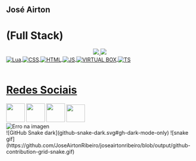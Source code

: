 ## José Airton <h1>(Full Stack)</h1>
<div align="center">
  <a href="https://github.com/JoseAirtonRibeiro">
  <img height="180em" src="https://github-readme-stats.vercel.app/api?username=JoseAirtonRibeiro&show_icons=true&theme=dracula&include_all_commits=true&count_private=true"/>
  <img height="180em" src="https://github-readme-stats.vercel.app/api/top-langs/?username=JoseAirtonRibeiro&layout=compact&langs_count=7&theme=dracula"/>
</div>

<img align="center" alt="Lua" height="50" width="50" src="https://upload.wikimedia.org/wikipedia/commons/thumb/c/cf/Lua-Logo.svg/1200px-Lua-Logo.svg.png">

<img align="center" alt="CSS" height="51" width="50" src="https://logospng.org/download/css-3/logo-css-3-2048.png">

<img align="center" alt="HTML" height="45" width="43" src="https://cdn-icons-png.flaticon.com/512/1216/1216733.png">
  
<img align="center" alt="JS" height="45" width="43" src="https://cdn.worldvectorlogo.com/logos/javascript-1.svg"> 

<img align="center" alt="VIRTUAL BOX" height="55" width="53" src="https://cdn.icon-icons.com/icons2/1504/PNG/512/virtualboxvbox_103684.png"> 

<img align="center" alt="TS" height="45" width="43" src="https://bognarjunior.files.wordpress.com/2018/09/typescript.png"> 
</div>

<div style="display: inline_block"><br></div>
 
<div> 
  <h1>Redes Sociais</h1>
  <a href="https://www.linkedin.com/in/jos%C3%A9-airton-ribeiro-junior-958729247/" target="_blank"><img src="https://cdn-icons-png.flaticon.com/512/174/174857.png" target="_blank" height="50" width="50"></a> 
  <a href="https://www.instagram.com/jjoseairton889328/" target="_blank"><img src="https://cdn-icons-png.flaticon.com/512/174/174855.png" height="50" width="50"></a>
  <a href="mailto:joseairtonrjunior@gmail.com" target="_blank"><img src="https://cdn-icons-png.flaticon.com/512/5968/5968534.png" height="50" width="50"></a>
  <a href="https://open.spotify.com/playlist/78xflLgPXwhf1FA5H4zpX5?si=de34d4e3a5d94598" target="_blank"><img src="https://cdn-icons-png.flaticon.com/512/3537/3537017.png" height="47" width="50"></a>
</div>

<div class="Spin_3d_lcc">
<img alt="Erro na imagen" height="400" width="400" src="https://1.bp.blogspot.com/-ARmfR7gbJqM/VQ8d4lLuqLI/AAAAAAAAOkE/vgLq_VurSD4/s1600/8%2Bbit%2B3.gif">
</div>
<div>
![GitHub Snake dark](github-snake-dark.svg#gh-dark-mode-only)
![snake gif](https://github.com/JoseAirtonRibeiro/joseairtonribeiro/blob/output/github-contribution-grid-snake.gif)
</div>
